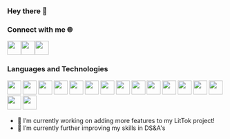 ### Hey there 👋
### Connect with me 🌐
<a href="https://www.linkedin.com/in/daniel-guardado-106867197/"><img height="32" width="32" src="https://cdn.jsdelivr.net/npm/simple-icons@v3/icons/linkedin.svg" /></a><a href="https://angel.co/u/danielguardado"><img height="32" width="32" src="https://cdn.jsdelivr.net/npm/simple-icons@v3/icons/angellist.svg" /></a><a href="https://twitter.com/DanGuardado217"><img height="32" width="32" src="https://cdn.jsdelivr.net/npm/simple-icons@v3/icons/twitter.svg" /></a>
### Languages and Technologies
<img height="32" width="32" src="https://cdn.jsdelivr.net/npm/simple-icons@v3/icons/javascript.svg" /> <img height="32" width="32" src="https://cdn.jsdelivr.net/npm/simple-icons@v3/icons/ruby.svg" /> <img height="32" width="32" src="https://cdn.jsdelivr.net/npm/simple-icons@v3/icons/rubyonrails.svg" /> <img height="32" width="32" src="https://cdn.jsdelivr.net/npm/simple-icons@v3/icons/react.svg" /> <img height="32" width="32" src="https://cdn.jsdelivr.net/npm/simple-icons@v3/icons/redux.svg" /> <img height="32" width="32" src="https://cdn.jsdelivr.net/npm/simple-icons@v3/icons/node-dot-js.svg" /> <img height="32" width="32" src="https://cdn.jsdelivr.net/npm/simple-icons@v3/icons/html5.svg" /> <img height="32" width="32" src="https://cdn.jsdelivr.net/npm/simple-icons@v3/icons/css3.svg" /> <img height="32" width="32" src="https://cdn.jsdelivr.net/npm/simple-icons@v3/icons/firebase.svg" /> <img height="32" width="32" src="https://cdn.jsdelivr.net/npm/simple-icons@v3/icons/amazonaws.svg" /> <img height="32" width="32" src="https://cdn.jsdelivr.net/npm/simple-icons@v3/icons/mongodb.svg" /> <img height="32" width="32" src="https://cdn.jsdelivr.net/npm/simple-icons@v3/icons/postgresql.svg" /> <img height="32" width="32" src="https://cdn.jsdelivr.net/npm/simple-icons@v3/icons/webpack.svg" /> <img height="32" width="32" src="https://cdn.jsdelivr.net/npm/simple-icons@v3/icons/git.svg" /> <img height="32" width="32" src="https://cdn.jsdelivr.net/npm/simple-icons@v3/icons/jquery.svg" /> <img height="32" width="32" src="https://cdn.jsdelivr.net/npm/simple-icons@v3/icons/heroku.svg" />
- 👷 I’m currently working on adding more features to my LitTok project!
- 🌱 I’m currently further improving my skills in DS&A's

<!--
**DanielGuardado/DanielGuardado** is a ✨ _special_ ✨ repository because its `README.md` (this file) appears on your GitHub profile.

Here are some ideas to get you started:


- 👯 I’m looking to collaborate on ...
- 🤔 I’m looking for help with ...
- 💬 Ask me about ...
- 📫 How to reach me: ...
- 😄 Pronouns: ...
- ⚡ Fun fact: ...
-->
